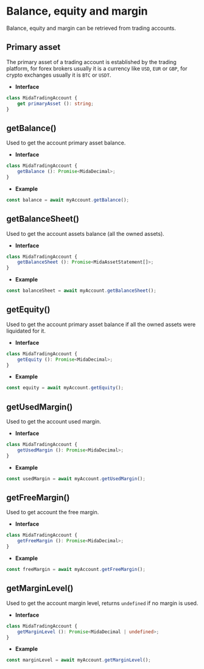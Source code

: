 # Balance, equity and margin
Balance, equity and margin can be retrieved from trading accounts.

## Primary asset
The primary asset of a trading account is established by the trading platform,
for forex brokers usually it is a currency like `USD`, `EUR` or `GBP`,
for crypto exchanges usually it is `BTC` or `USDT`.

- **Interface**
````typescript
class MidaTradingAccount {
    get primaryAsset (): string;
}
````

## getBalance()
Used to get the account primary asset balance.

- **Interface**
```typescript
class MidaTradingAccount {
    getBalance (): Promise<MidaDecimal>;
}
```
- **Example**
```js
const balance = await myAccount.getBalance();
```

## getBalanceSheet()
Used to get the account assets balance (all the owned assets).

- **Interface**
```typescript
class MidaTradingAccount {
    getBalanceSheet (): Promise<MidaAssetStatement[]>;
}
```
- **Example**
```js
const balanceSheet = await myAccount.getBalanceSheet();
```

## getEquity()
Used to get the account primary asset balance if all the owned assets were liquidated for it.

- **Interface**
```typescript
class MidaTradingAccount {
    getEquity (): Promise<MidaDecimal>;
}
```
- **Example**
```js
const equity = await myAccount.getEquity();
```

## getUsedMargin()
Used to get the account used margin.

- **Interface**
```typescript
class MidaTradingAccount {
    getUsedMargin (): Promise<MidaDecimal>;
}
```
- **Example**
```js
const usedMargin = await myAccount.getUsedMargin();
```

## getFreeMargin()
Used to get account the free margin.

- **Interface**
```typescript
class MidaTradingAccount {
    getFreeMargin (): Promise<MidaDecimal>;
}
```
- **Example**
```js
const freeMargin = await myAccount.getFreeMargin();
```

## getMarginLevel()
Used to get the account margin level, returns `undefined` if no margin is used.

- **Interface**
```typescript
class MidaTradingAccount {
    getMarginLevel (): Promise<MidaDecimal | undefined>;
}
```
- **Example**
```js
const marginLevel = await myAccount.getMarginLevel();
```
